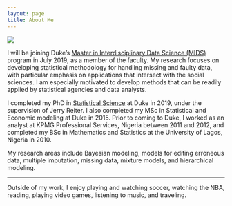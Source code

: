 ```yaml
---
layout: page
title: About Me
---
```

![](https://akandelanre.github.io/img/profile-pic.jpg)

I will be joining Duke’s [Master in Interdisciplinary Data Science (MIDS)](https://datascience.duke.edu) program in July 2019, as a member of the faculty.
My research focuses on developing statistical methodology for handling missing and faulty data, with particular emphasis on applications that intersect with the social sciences. I am especially motivated to develop methods that can be readily applied by statistical agencies and data analysts.

I completed my PhD in [Statistical Science](https://stat.duke.edu) at Duke in 2019, under the supervision of Jerry Reiter. I also completed my MSc in Statistical and Economic modeling at Duke in 2015. Prior to coming to Duke, I worked as an analyst at KPMG Professional Services, Nigeria between 2011 and 2012, and completed my BSc in Mathematics and Statistics at the University of Lagos, Nigeria in 2010.

My research areas include Bayesian modeling, models for editing erroneous data, multiple imputation, missing data, mixture models, and hierarchical modeling.

-------------------------

Outside of my work, I enjoy playing and watching soccer, watching the NBA, reading, playing video games, listening to music, and traveling.
